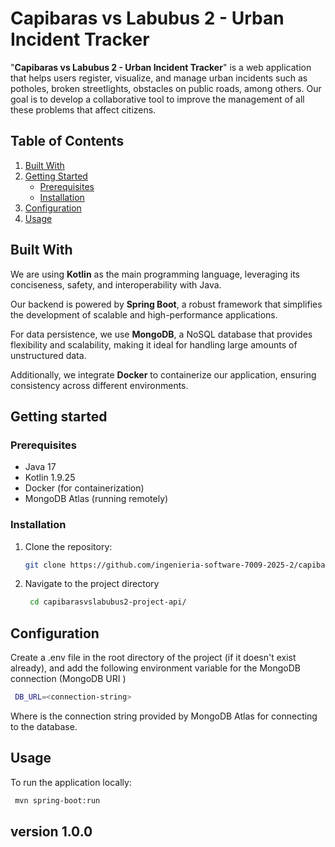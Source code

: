 # Capibaras vs Labubus 2 - Urban Incident Tracker

"**Capibaras vs Labubus 2 - Urban Incident Tracker**" is a web application that helps users register, visualize, and manage urban incidents such as potholes, broken streetlights, obstacles on public roads, among others. Our goal is to develop a collaborative tool to improve the management of all these problems that affect citizens.

## Table of Contents

1. [Built With](#built-with)
2. [Getting Started](#getting-started)
   - [Prerequisites](#prerequisites)
   - [Installation](#installation)
3. [Configuration](#configuration)
4. [Usage](#usage)

## **Built With**

We are using **Kotlin** as the main programming language, leveraging its conciseness, safety, and interoperability with Java.

Our backend is powered by **Spring Boot**, a robust framework that simplifies the development of scalable and high-performance applications.

For data persistence, we use **MongoDB**, a NoSQL database that provides flexibility and scalability, making it ideal for handling large amounts of unstructured data.

Additionally, we integrate **Docker** to containerize our application, ensuring consistency across different environments.

## Getting started

### Prerequisites

- Java 17
- Kotlin 1.9.25
- Docker (for containerization)
- MongoDB Atlas (running remotely)

### Installation

1. Clone the repository:

   ```bash
   git clone https://github.com/ingenieria-software-7009-2025-2/capibarasvslabubus2-project-api.git
   ```

2. Navigate to the project directory

   ```bash
    cd capibarasvslabubus2-project-api/
   ```

## Configuration

Create a .env file in the root directory of the project (if it doesn't exist already), and add the following environment variable for the MongoDB connection (MongoDB URI )

```bash
 DB_URL=<connection-string>
```

Where <connection-string> is the connection string provided by MongoDB Atlas for connecting to the database.

## Usage

To run the application locally:

```bash
 mvn spring-boot:run
```
## version 1.0.0